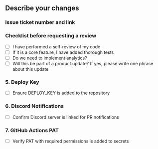 ## Describe your changes

### Issue ticket number and link

### Checklist before requesting a review

- [ ] I have performed a self-review of my code
- [ ] If it is a core feature, I have added thorough tests
- [ ] Do we need to implement analytics?
- [ ] Will this be part of a product update? If yes, please write one phrase about this update

### 5. Deploy Key
- [ ] Ensure DEPLOY_KEY is added to the repository

### 6. Discord Notifications
- [ ] Confirm Discord server is linked for PR notifications

### 7. GitHub Actions PAT
- [ ] Verify PAT with required permissions is added to secrets
